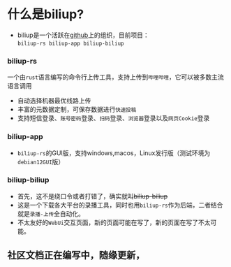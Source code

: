 <!-- 介绍 -->   


# 什么是**biliup**?   

* biliup是一个活跃在[github](https://github.com/biliup)上的组织，目前项目：       
`biliup-rs biliup-app biliup-biliup`

### biliup-rs   
一个由`rust`语言编写的命令行上传工具，支持上传到`哔哩哔哩`，它可以被多数主流语言调用   
 * 自动选择机器最优线路上传
 * 丰富的元数据定制，可保存数据进行`快速投稿`
 * 支持短信登录、`账号密码`登录、`扫码`登录、`浏览器`登录以及`网页Cookie`登录

### biliup-app   
* `biliup-rs`的GUI版，支持windows,macos，Linux发行版（测试环境为`debian12GUI`版）

### biliup-biliup   
* 首先，这不是绕口令或者打错了，确实就叫~~biliup-biliup~~
* 这是一个下载各大平台的录播工具，同时也用`biliup-rs`作为后端，二者结合就是`录播-上传`全自动化。   
* 不太友好的`WebUi`交互页面，新的页面可能在写了，新的页面在写了不太可能。

## 社区文档正在编写中，随缘更新，
